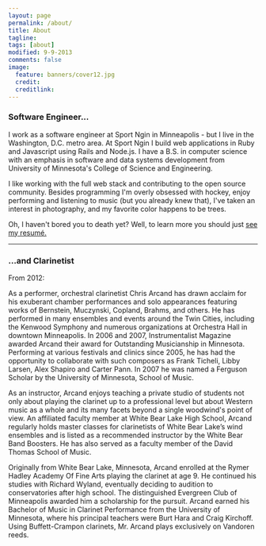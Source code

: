 ```yaml
---
layout: page
permalink: /about/
title: About
tagline: 
tags: [about]
modified: 9-9-2013
comments: false
image:
  feature: banners/cover12.jpg
  credit: 
  creditlink: 
---
```


### Software Engineer...

I work as a software engineer at Sport Ngin in Minneapolis - but I live in the Washington, D.C. metro area. At Sport Ngin I build
web applications in Ruby and Javascript using Rails and Node.js. 
I have a B.S. in computer science with an emphasis in software and data systems development from University of Minnesota's College of Science and Engineering.

I like working with the full web stack and contributing to the open source community. Besides programming I'm overly obsessed with hockey, enjoy 
performing and listening to music (but you already knew that), I've taken an interest in photography, and my favorite color happens to be trees. 

Oh, I haven't bored you to death yet? Well, to learn more you should just <a href="/CPA_resume.pdf" target="_blank">see my resumé.</a>

---

### ...and Clarinetist
From 2012:

As a performer, orchestral clarinetist Chris Arcand has drawn acclaim for his
exuberant chamber performances and solo appearances featuring works of Bernstein,
Muczynski, Copland, Brahms, and others. He has performed in many ensembles and
events around the Twin Cities, including the Kenwood Symphony and numerous
organizations at Orchestra Hall in downtown Minneapolis. In 2006 and 2007,
Instrumentalist Magazine awarded Arcand their award for Outstanding Musicianship
in Minnesota. Performing at various festivals and clinics since 2005, he
has had the opportunity to collaborate with such composers as Frank Ticheli, Libby
Larsen, Alex Shapiro and Carter Pann. In 2007 he was named a Ferguson Scholar by
the University of Minnesota, School of Music.

As an instructor, Arcand enjoys teaching a private studio of students not only about playing the clarinet up to a professional level but about Western music as a whole and its many facets beyond a single woodwind's point of view. An affiliated faculty member at White Bear Lake High School, Arcand regularly holds master classes for clarinetists of White Bear Lake’s wind ensembles and is listed as a recommended instructor by the White Bear Band Boosters. He has also served as a faculty member of the David Thomas School of Music.

Originally from White Bear Lake, Minnesota, Arcand enrolled at the Rymer Hadley Academy Of Fine Arts playing the clarinet at age 9. He continued his studies with Richard Wyland, eventually deciding to audition to conservatories after high school. The distinguished Evergreen Club of Minneapolis awarded him a scholarship for the pursuit. Arcand earned his Bachelor of Music in Clarinet Performance from the University of Minnesota, where his principal teachers were Burt Hara and Craig Kirchoff. Using Buffett-Crampon clarinets, Mr. Arcand plays exclusively on Vandoren reeds.
